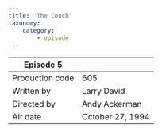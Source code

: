 ```yaml
---
title: 'The Couch'
taxonomy:
    category:
        - episode
---
```


| Episode 5 | |
|-----------------|--------------------------------|
| Production code | 605                            |
| Written by      | Larry David |
| Directed by     | Andy Ackerman                   |
| Air date        | October 27, 1994                   |
